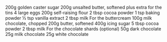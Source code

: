 200g golden caster sugar
200g unsalted butter, softened plus extra for the tins
4 large eggs
200g self-raising flour
2 tbsp cocoa powder
1 tsp baking powder
½ tsp vanilla extract
2 tbsp milk
For the buttercream
100g milk chocolate, chopped
200g butter, softened
400g icing sugar
5 tbsp cocoa powder
2 tbsp milk
For the chocolate shards (optional)
50g dark chocolate
25g milk chocolate
25g white chocolate
